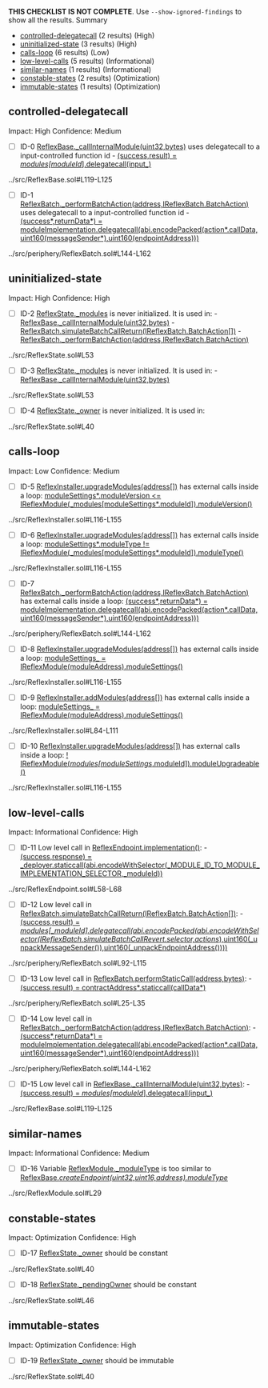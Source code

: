 **THIS CHECKLIST IS NOT COMPLETE**. Use `--show-ignored-findings` to show all the results.
Summary

- [controlled-delegatecall](#controlled-delegatecall) (2 results) (High)
- [uninitialized-state](#uninitialized-state) (3 results) (High)
- [calls-loop](#calls-loop) (6 results) (Low)
- [low-level-calls](#low-level-calls) (5 results) (Informational)
- [similar-names](#similar-names) (1 results) (Informational)
- [constable-states](#constable-states) (2 results) (Optimization)
- [immutable-states](#immutable-states) (1 results) (Optimization)

## controlled-delegatecall

Impact: High
Confidence: Medium

- [ ] ID-0
      [ReflexBase.\_callInternalModule(uint32,bytes)](../src/ReflexBase.sol#L119-L125) uses delegatecall to a input-controlled function id - [(success,result) = _modules[moduleId_].delegatecall(input\_)](../src/ReflexBase.sol#L120)

../src/ReflexBase.sol#L119-L125

- [ ] ID-1
      [ReflexBatch.\_performBatchAction(address,IReflexBatch.BatchAction)](../src/periphery/ReflexBatch.sol#L144-L162) uses delegatecall to a input-controlled function id - [(success*,returnData*) = moduleImplementation.delegatecall(abi.encodePacked(action*.callData,uint160(messageSender*),uint160(endpointAddress)))](../src/periphery/ReflexBatch.sol#L159-L161)

../src/periphery/ReflexBatch.sol#L144-L162

## uninitialized-state

Impact: High
Confidence: High

- [ ] ID-2
      [ReflexState.\_modules](../src/ReflexState.sol#L53) is never initialized. It is used in: - [ReflexBase.\_callInternalModule(uint32,bytes)](../src/ReflexBase.sol#L119-L125) - [ReflexBatch.simulateBatchCallReturn(IReflexBatch.BatchAction[])](../src/periphery/ReflexBatch.sol#L92-L115) - [ReflexBatch.\_performBatchAction(address,IReflexBatch.BatchAction)](../src/periphery/ReflexBatch.sol#L144-L162)

../src/ReflexState.sol#L53

- [ ] ID-3
      [ReflexState.\_modules](../src/ReflexState.sol#L53) is never initialized. It is used in: - [ReflexBase.\_callInternalModule(uint32,bytes)](../src/ReflexBase.sol#L119-L125)

../src/ReflexState.sol#L53

- [ ] ID-4
      [ReflexState.\_owner](../src/ReflexState.sol#L40) is never initialized. It is used in:

../src/ReflexState.sol#L40

## calls-loop

Impact: Low
Confidence: Medium

- [ ] ID-5
      [ReflexInstaller.upgradeModules(address[])](../src/ReflexInstaller.sol#L116-L155) has external calls inside a loop: [moduleSettings*.moduleVersion <= IReflexModule(\_modules[moduleSettings*.moduleId]).moduleVersion()](../src/ReflexInstaller.sol#L132)

../src/ReflexInstaller.sol#L116-L155

- [ ] ID-6
      [ReflexInstaller.upgradeModules(address[])](../src/ReflexInstaller.sol#L116-L155) has external calls inside a loop: [moduleSettings*.moduleType != IReflexModule(\_modules[moduleSettings*.moduleId]).moduleType()](../src/ReflexInstaller.sol#L136)

../src/ReflexInstaller.sol#L116-L155

- [ ] ID-7
      [ReflexBatch.\_performBatchAction(address,IReflexBatch.BatchAction)](../src/periphery/ReflexBatch.sol#L144-L162) has external calls inside a loop: [(success*,returnData*) = moduleImplementation.delegatecall(abi.encodePacked(action*.callData,uint160(messageSender*),uint160(endpointAddress)))](../src/periphery/ReflexBatch.sol#L159-L161)

../src/periphery/ReflexBatch.sol#L144-L162

- [ ] ID-8
      [ReflexInstaller.upgradeModules(address[])](../src/ReflexInstaller.sol#L116-L155) has external calls inside a loop: [moduleSettings\_ = IReflexModule(moduleAddress).moduleSettings()](../src/ReflexInstaller.sol#L122)

../src/ReflexInstaller.sol#L116-L155

- [ ] ID-9
      [ReflexInstaller.addModules(address[])](../src/ReflexInstaller.sol#L84-L111) has external calls inside a loop: [moduleSettings\_ = IReflexModule(moduleAddress).moduleSettings()](../src/ReflexInstaller.sol#L90)

../src/ReflexInstaller.sol#L84-L111

- [ ] ID-10
      [ReflexInstaller.upgradeModules(address[])](../src/ReflexInstaller.sol#L116-L155) has external calls inside a loop: [! IReflexModule(_modules[moduleSettings_.moduleId]).moduleUpgradeable()](../src/ReflexInstaller.sol#L128)

../src/ReflexInstaller.sol#L116-L155

## low-level-calls

Impact: Informational
Confidence: High

- [ ] ID-11
      Low level call in [ReflexEndpoint.implementation()](../src/ReflexEndpoint.sol#L58-L68): - [(success,response) = \_deployer.staticcall(abi.encodeWithSelector(\_MODULE_ID_TO_MODULE_IMPLEMENTATION_SELECTOR,\_moduleId))](../src/ReflexEndpoint.sol#L59-L61)

../src/ReflexEndpoint.sol#L58-L68

- [ ] ID-12
      Low level call in [ReflexBatch.simulateBatchCallReturn(IReflexBatch.BatchAction[])](../src/periphery/ReflexBatch.sol#L92-L115): - [(success,result) = _modules[\_moduleId].delegatecall(abi.encodePacked(abi.encodeWithSelector(IReflexBatch.simulateBatchCallRevert.selector,actions_),uint160(\_unpackMessageSender()),uint160(\_unpackEndpointAddress())))](../src/periphery/ReflexBatch.sol#L98-L104)

../src/periphery/ReflexBatch.sol#L92-L115

- [ ] ID-13
      Low level call in [ReflexBatch.performStaticCall(address,bytes)](../src/periphery/ReflexBatch.sol#L25-L35): - [(success,result) = contractAddress*.staticcall(callData*)](../src/periphery/ReflexBatch.sol#L28)

../src/periphery/ReflexBatch.sol#L25-L35

- [ ] ID-14
      Low level call in [ReflexBatch.\_performBatchAction(address,IReflexBatch.BatchAction)](../src/periphery/ReflexBatch.sol#L144-L162): - [(success*,returnData*) = moduleImplementation.delegatecall(abi.encodePacked(action*.callData,uint160(messageSender*),uint160(endpointAddress)))](../src/periphery/ReflexBatch.sol#L159-L161)

../src/periphery/ReflexBatch.sol#L144-L162

- [ ] ID-15
      Low level call in [ReflexBase.\_callInternalModule(uint32,bytes)](../src/ReflexBase.sol#L119-L125): - [(success,result) = _modules[moduleId_].delegatecall(input\_)](../src/ReflexBase.sol#L120)

../src/ReflexBase.sol#L119-L125

## similar-names

Impact: Informational
Confidence: Medium

- [ ] ID-16
      Variable [ReflexModule.\_moduleType](../src/ReflexModule.sol#L29) is too similar to [ReflexBase._createEndpoint(uint32,uint16,address).moduleType_](../src/ReflexBase.sol#L70)

../src/ReflexModule.sol#L29

## constable-states

Impact: Optimization
Confidence: High

- [ ] ID-17
      [ReflexState.\_owner](../src/ReflexState.sol#L40) should be constant

../src/ReflexState.sol#L40

- [ ] ID-18
      [ReflexState.\_pendingOwner](../src/ReflexState.sol#L46) should be constant

../src/ReflexState.sol#L46

## immutable-states

Impact: Optimization
Confidence: High

- [ ] ID-19
      [ReflexState.\_owner](../src/ReflexState.sol#L40) should be immutable

../src/ReflexState.sol#L40
